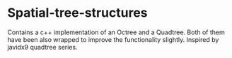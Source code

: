 # Spatial-tree-structures
Contains a c++ implementation of an Octree and a Quadtree. Both of them have been also wrapped to improve the functionality slightly. Inspired by javidx9 quadtree series.
